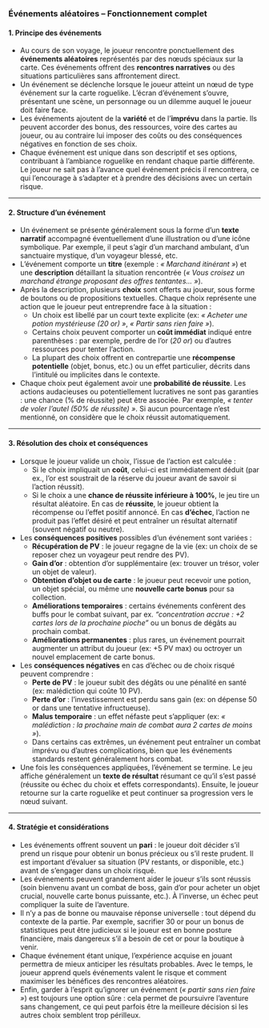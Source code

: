 ### **Événements aléatoires – Fonctionnement complet**

#### **1. Principe des événements**

- Au cours de son voyage, le joueur rencontre ponctuellement des **événements aléatoires** représentés par des nœuds spéciaux sur la carte. Ces événements offrent des **rencontres narratives** ou des situations particulières sans affrontement direct.
- Un événement se déclenche lorsque le joueur atteint un nœud de type événement sur la carte roguelike. L’écran d’événement s’ouvre, présentant une scène, un personnage ou un dilemme auquel le joueur doit faire face.
- Les événements ajoutent de la **variété** et de l’**imprévu** dans la partie. Ils peuvent accorder des bonus, des ressources, voire des cartes au joueur, ou au contraire lui imposer des coûts ou des conséquences négatives en fonction de ses choix.
- Chaque événement est unique dans son descriptif et ses options, contribuant à l’ambiance roguelike en rendant chaque partie différente. Le joueur ne sait pas à l’avance quel événement précis il rencontrera, ce qui l’encourage à s’adapter et à prendre des décisions avec un certain risque.

---

#### **2. Structure d’un événement**

- Un événement se présente généralement sous la forme d’un **texte narratif** accompagné éventuellement d’une illustration ou d’une icône symbolique. Par exemple, il peut s’agir d’un marchand ambulant, d’un sanctuaire mystique, d’un voyageur blessé, etc.
- L’événement comporte un **titre** (exemple : _« Marchand itinérant »_) et une **description** détaillant la situation rencontrée (_« Vous croisez un marchand étrange proposant des offres tentantes... »_).
- Après la description, plusieurs **choix** sont offerts au joueur, sous forme de boutons ou de propositions textuelles. Chaque choix représente une action que le joueur peut entreprendre face à la situation :
  - Un choix est libellé par un court texte explicite (ex: _« Acheter une potion mystérieuse (20 or) »_, _« Partir sans rien faire »_).
  - Certains choix peuvent comporter un **coût immédiat** indiqué entre parenthèses : par exemple, perdre de l’or (_20 or_) ou d’autres ressources pour tenter l’action.
  - La plupart des choix offrent en contrepartie une **récompense potentielle** (objet, bonus, etc.) ou un effet particulier, décrits dans l’intitulé ou implicites dans le contexte.
- Chaque choix peut également avoir une **probabilité de réussite**. Les actions audacieuses ou potentiellement lucratives ne sont pas garanties : une chance (% de réussite) peut être associée. Par exemple, _« tenter de voler l’autel (50% de réussite) »_. Si aucun pourcentage n’est mentionné, on considère que le choix réussit automatiquement.

---

#### **3. Résolution des choix et conséquences**

- Lorsque le joueur valide un choix, l’issue de l’action est calculée :
  - Si le choix impliquait un **coût**, celui-ci est immédiatement déduit (par ex., l’or est soustrait de la réserve du joueur avant de savoir si l’action réussit).
  - Si le choix a une **chance de réussite inférieure à 100%**, le jeu tire un résultat aléatoire. En cas de **réussite**, le joueur obtient la récompense ou l’effet positif annoncé. En cas **d’échec**, l’action ne produit pas l’effet désiré et peut entraîner un résultat alternatif (souvent négatif ou neutre).
- Les **conséquences positives** possibles d’un événement sont variées :
  - **Récupération de PV** : le joueur regagne de la vie (ex: un choix de se reposer chez un voyageur peut rendre des PV).
  - **Gain d’or** : obtention d’or supplémentaire (ex: trouver un trésor, voler un objet de valeur).
  - **Obtention d’objet ou de carte** : le joueur peut recevoir une potion, un objet spécial, ou même une **nouvelle carte bonus** pour sa collection.
  - **Améliorations temporaires** : certains événements confèrent des buffs pour le combat suivant, par ex. _“concentration accrue : +2 cartes lors de la prochaine pioche”_ ou un bonus de dégâts au prochain combat.
  - **Améliorations permanentes** : plus rares, un événement pourrait augmenter un attribut du joueur (ex: +5 PV max) ou octroyer un nouvel emplacement de carte bonus.
- Les **conséquences négatives** en cas d’échec ou de choix risqué peuvent comprendre :
  - **Perte de PV** : le joueur subit des dégâts ou une pénalité en santé (ex: malédiction qui coûte 10 PV).
  - **Perte d’or** : l’investissement est perdu sans gain (ex: on dépense 50 or dans une tentative infructueuse).
  - **Malus temporaire** : un effet néfaste peut s’appliquer (ex: _« malédiction : la prochaine main de combat aura 2 cartes de moins »_).
  - Dans certains cas extrêmes, un événement peut entraîner un combat imprévu ou d’autres complications, bien que les événements standards restent généralement hors combat.
- Une fois les conséquences appliquées, l’événement se termine. Le jeu affiche généralement un **texte de résultat** résumant ce qu’il s’est passé (réussite ou échec du choix et effets correspondants). Ensuite, le joueur retourne sur la carte roguelike et peut continuer sa progression vers le nœud suivant.

---

#### **4. Stratégie et considérations**

- Les événements offrent souvent un **pari** : le joueur doit décider s’il prend un risque pour obtenir un bonus précieux ou s’il reste prudent. Il est important d’évaluer sa situation (PV restants, or disponible, etc.) avant de s’engager dans un choix risqué.
- Les événements peuvent grandement aider le joueur s’ils sont réussis (soin bienvenu avant un combat de boss, gain d’or pour acheter un objet crucial, nouvelle carte bonus puissante, etc.). À l’inverse, un échec peut compliquer la suite de l’aventure.
- Il n’y a pas de bonne ou mauvaise réponse universelle : tout dépend du contexte de la partie. Par exemple, sacrifier 30 or pour un bonus de statistiques peut être judicieux si le joueur est en bonne posture financière, mais dangereux s’il a besoin de cet or pour la boutique à venir.
- Chaque événement étant unique, l’expérience acquise en jouant permettra de mieux anticiper les résultats probables. Avec le temps, le joueur apprend quels événements valent le risque et comment maximiser les bénéfices des rencontres aléatoires.
- Enfin, garder à l’esprit qu’ignorer un événement (_« partir sans rien faire »_) est toujours une option sûre : cela permet de poursuivre l’aventure sans changement, ce qui peut parfois être la meilleure décision si les autres choix semblent trop périlleux.
